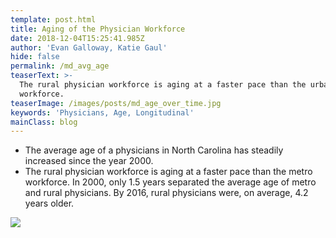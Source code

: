 ```yaml
---
template: post.html
title: Aging of the Physician Workforce
date: 2018-12-04T15:25:41.985Z
author: 'Evan Galloway, Katie Gaul'
hide: false
permalink: /md_avg_age
teaserText: >-
  The rural physician workforce is aging at a faster pace than the urban
  workforce.
teaserImage: /images/posts/md_age_over_time.jpg
keywords: 'Physicians, Age, Longitudinal'
mainClass: blog
---
```

* The average age of a physicians in North Carolina has steadily increased since the year 2000. 
* The rural physician workforce is aging at a faster pace than the metro workforce. In 2000, only 1.5 years separated the average age of metro and rural physicians. By 2016, rural physicians were, on average, 4.2 years older.

![](/images/posts/md_age_over_time.jpg)
